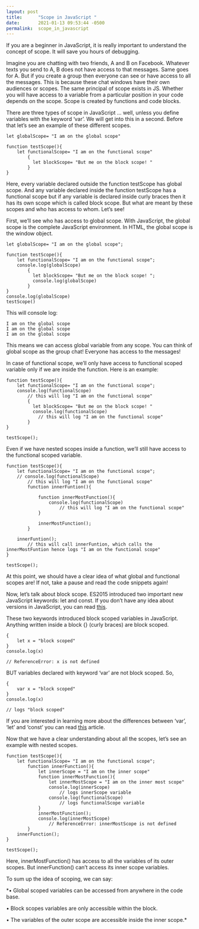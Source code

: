 ```yaml
---
layout: post
title:      "Scope in JavaScript "
date:       2021-01-13 09:53:44 -0500
permalink:  scope_in_javascript
---
```



If you are a beginner in JavaScript, it is really important to understand the concept of scope. It will save you hours of debugging. 

Imagine you are chatting with two friends, A and B on Facebook. Whatever texts you send to A, B does not have access to that messages. Same goes for A. But if you create a group then everyone can see or have access to all the messages. This is because these chat windows have their own audiences or scopes. The same principal of scope exists in JS. Whether you will have access to a variable from a particular position in your code depends on the scope. Scope is created by functions and code blocks. 

There are three types of scope in JavaScript … well, unless you define variables with the keyword ‘var’. We will get into this in a second. Before that let’s see an example of these different scopes.

```
let globalScope= "I am on the global scope"

function testScope(){
    let functionalScope= "I am on the functional scope"
        {
          let blockScope= "But me on the block scope! "
        }
}
```

Here, every variable declared outside the function testScope has global scope. And any variable declared inside the function testScope has a functional scope but if any variable is declared inside curly braces then it has its own scope which is called block scope. But what are meant by these scopes and who has access to whom. Let’s see!

First, we’ll see who has access to global scope. With JavaScript, the global scope is the complete JavaScript environment. In HTML, the global scope is the window object.

```
let globalScope= "I am on the global scope";

function testScope(){
    let functionalScope= "I am on the functional scope";
    console.log(globalScope)
        {
          let blockScope= "But me on the block scope! ";
          console.log(globalScope)
        }
}
console.log(globalScope)
testScope()
```

This will console log:

```
I am on the global scope
I am on the global scope
I am on the global scope
```

This means we can access global variable from any scope. You can think of global scope as the group chat! Everyone has access to the messages!

In case of functional scope, we’ll only have access to functional scoped variable only if we are inside the function. Here is an example:

```
function testScope(){
    let functionalScope= "I am on the functional scope";
    console.log(functionalScope) 
        // this will log "I am on the functional scope"
        {
          let blockScope= "But me on the block scope! "
          console.log(functionalScope)
            // this will log "I am on the functional scope"
        }
}

testScope();
```

Even if we have nested scopes inside a function, we’ll still have access to the functional scoped variable.

```
function testScope(){
    let functionalScope= "I am on the functional scope";
    // console.log(functionalScope) 
        // this will log "I am on the functional scope"
        function innerFuntion(){
            
            function innerMostFunction(){
                console.log(functionalScope)
                    // this will log "I am on the functional scope"
            }
            
            innerMostFunction();
        }
    
    innerFuntion();
        // this will call innerFuntion, which calls the innerMostFuntion hence logs "I am on the functional scope"
}

testScope();
```

At this point, we should have a clear idea of what global and functional scopes are! If not, take a pause and read the code snippets again!

Now, let’s talk about block scope. ES2015 introduced two important new JavaScript keywords: let and const. If you don’t have any idea about versions in JavaScript, you can read [this](https://www.w3schools.com/js/js_versions.asp).

These two keywords introduced block scoped variables in JavaScript. Anything written inside a block {} (curly braces) are block scoped. 

```
{ 
    let x = "block scoped"
}
console.log(x)

// ReferenceError: x is not defined
```

BUT variables declared with keyword ‘var’ are not block scoped. So, 

```
{ 
    var x = "block scoped"
}
console.log(x)

// logs "block scoped"
```

If you are interested in learning more about the differences between ‘var’, ‘let’ and ‘const’ you can read [this](https://www.freecodecamp.org/news/var-let-and-const-whats-the-difference/) article.

Now that we have a clear understanding about all the scopes, let’s see an example with nested scopes.

```
function testScope(){
    let functionalScope= "I am on the functional scope";
        function innerFunction(){
            let innerScope = "I am on the inner scope"
            function innerMostFunction(){
                let innerMostScope = "I am on the inner most scope"
                console.log(innerScope)
                    // logs innerScope variable
                console.log(functionalScope) 
                    // logs functionalScope variable
            }
            innerMostFunction();
            console.log(innerMostScope)
                // ReferenceError: innerMostScope is not defined
        }
    innerFunction();
}

testScope();
```

Here, innerMostFunction() has access to all the variables of its outer scopes. But innerFunction() can’t access its inner scope variables. 

To sum up the idea of scoping, we can say:

*•	Global scoped variables can be accessed from anywhere in the code base.

•	Block scopes variables are only accessible within the block.

•	The variables of the outer scope are accessible inside the inner scope.*

